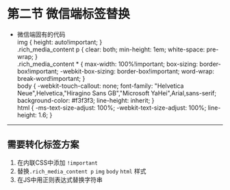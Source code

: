 # 第二节 微信端标签替换
- 微信端固有的代码  
    img {
        height: auto!important;
    }      
    .rich_media_content p {
        clear: both;
        min-height: 1em;
        white-space: pre-wrap;
    }   
    .rich_media_content * {
        max-width: 100%!important;
        box-sizing: border-box!important;
        -webkit-box-sizing: border-box!important;
        word-wrap: break-word!important;
    }   
    body {
        -webkit-touch-callout: none;
        font-family: "Helvetica Neue",Helvetica,"Hiragino Sans GB","Microsoft   YaHei",Arial,sans-serif;
        background-color: #f3f3f3;
        line-height: inherit;
    }   
    html {
        -ms-text-size-adjust: 100%;
        -webkit-text-size-adjust: 100%;
        line-height: 1.6;
    }   
****
## 需要转化标签方案
1. 在内联CSS中添加 `!important`
2. 替换`.rich_media_content p` `img` `body` `html` 样式
3. 在JS中用正则表达式替换字符串







